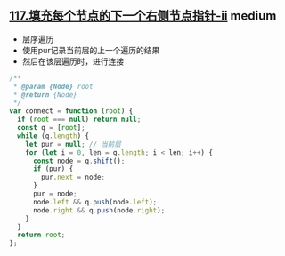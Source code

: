 ## [117.填充每个节点的下一个右侧节点指针-ii](https://leetcode.cn/problems/populating-next-right-pointers-in-each-node-ii/) <Badge type="warning">medium</Badge>

- 层序遍历
- 使用pur记录当前层的上一个遍历的结果
- 然后在该层遍历时，进行连接

```js
/**
 * @param {Node} root
 * @return {Node}
 */
var connect = function (root) {
  if (root === null) return null;
  const q = [root];
  while (q.length) {
    let pur = null; // 当前层
    for (let i = 0, len = q.length; i < len; i++) {
      const node = q.shift();
      if (pur) {
        pur.next = node;
      }
      pur = node;
      node.left && q.push(node.left);
      node.right && q.push(node.right);
    }
  }
  return root;
};
```
